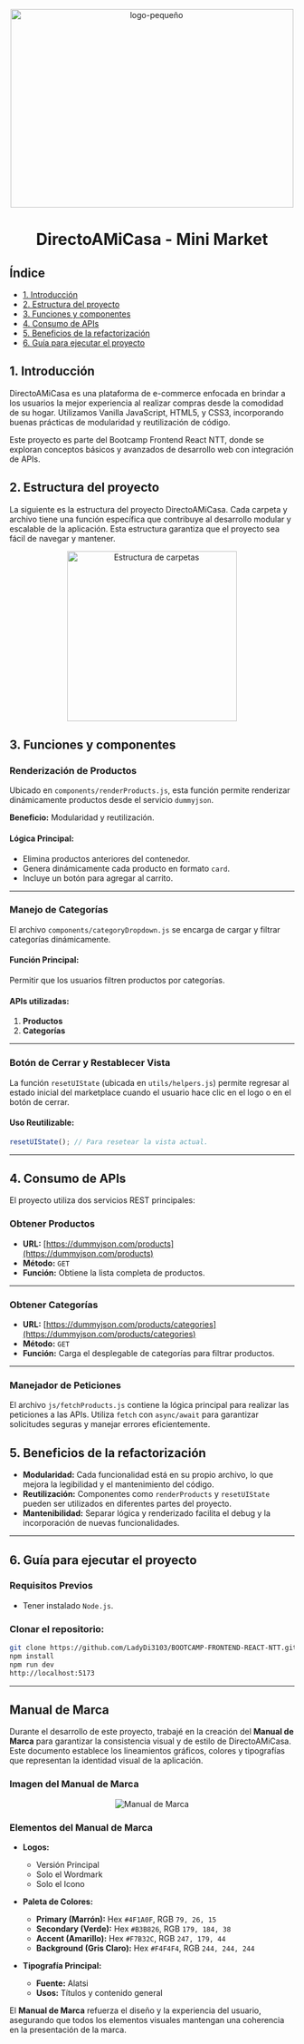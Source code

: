 <p align="center">
<img src="https://raw.githubusercontent.com/LadyDi3103/BOOTCAMP-FRONTEND-REACT-NTT/45f8dd60902ae3f31f7e03740a1c8394dfd5d94e/src/assets/images/logos/logo_desktop.svg" alt="logo-pequeño"  height="350" width ="500">
</p>

<p align="center">
  <h1 align="center">DirectoAMiCasa - Mini Market</h1>
</p>

## Índice

* [1. Introducción](#1-introducción)
* [2. Estructura del proyecto](#2-estructura-del-proyecto)
* [3. Funciones y componentes](#3-funciones-y-componentes)
* [4. Consumo de APIs](#4-consumo-de-apis)
* [5. Beneficios de la refactorización](#5-beneficios-de-la-refactorización)
* [6. Guía para ejecutar el proyecto](#6-guía-para-ejecutar-el-proyecto)

## 1. Introducción

DirectoAMiCasa es una plataforma de e-commerce enfocada en brindar a los usuarios la mejor experiencia al realizar compras desde la comodidad de su hogar. Utilizamos Vanilla JavaScript, HTML5, y CSS3, incorporando buenas prácticas de modularidad y reutilización de código.

Este proyecto es parte del Bootcamp Frontend React NTT, donde se exploran conceptos básicos y avanzados de desarrollo web con integración de APIs.

## 2. Estructura del proyecto

La siguiente es la estructura del proyecto DirectoAMiCasa. Cada carpeta y archivo tiene una función específica que contribuye al desarrollo modular y escalable de la aplicación. Esta estructura garantiza que el proyecto sea fácil de navegar y mantener.

<p align="center">
<img src="https://raw.githubusercontent.com/LadyDi3103/BOOTCAMP-FRONTEND-REACT-NTT/refs/heads/feature/javascript/directo-a-mi-casa/src/assets/images/readme/estructura.png" alt="Estructura de carpetas"  height="auto" width ="300">
</p>

## 3. Funciones y componentes

### Renderización de Productos

Ubicado en `components/renderProducts.js`, esta función permite renderizar dinámicamente productos desde el servicio `dummyjson`.

**Beneficio:** Modularidad y reutilización.

#### Lógica Principal:

- Elimina productos anteriores del contenedor.
- Genera dinámicamente cada producto en formato `card`.
- Incluye un botón para agregar al carrito.

---

### Manejo de Categorías

El archivo `components/categoryDropdown.js` se encarga de cargar y filtrar categorías dinámicamente.

#### Función Principal:

Permitir que los usuarios filtren productos por categorías.

#### APIs utilizadas:

1. **Productos**
2. **Categorías**

---

### Botón de Cerrar y Restablecer Vista

La función `resetUIState` (ubicada en `utils/helpers.js`) permite regresar al estado inicial del marketplace cuando el usuario hace clic en el logo o en el botón de cerrar.

#### Uso Reutilizable:

```javascript
resetUIState(); // Para resetear la vista actual. 

```

---

## 4. Consumo de APIs

El proyecto utiliza dos servicios REST principales:

### Obtener Productos

- **URL:** [https://dummyjson.com/products](https://dummyjson.com/products)
- **Método:** `GET`
- **Función:** Obtiene la lista completa de productos.

---

### Obtener Categorías

- **URL:** [https://dummyjson.com/products/categories](https://dummyjson.com/products/categories)
- **Método:** `GET`
- **Función:** Carga el desplegable de categorías para filtrar productos.

---

### Manejador de Peticiones

El archivo `js/fetchProducts.js` contiene la lógica principal para realizar las peticiones a las APIs. Utiliza `fetch` con `async/await` para garantizar solicitudes seguras y manejar errores eficientemente.

## 5. Beneficios de la refactorización

- **Modularidad:** Cada funcionalidad está en su propio archivo, lo que mejora la legibilidad y el mantenimiento del código.
- **Reutilización:** Componentes como `renderProducts` y `resetUIState` pueden ser utilizados en diferentes partes del proyecto.
- **Mantenibilidad:** Separar lógica y renderizado facilita el debug y la incorporación de nuevas funcionalidades.

---

## 6. Guía para ejecutar el proyecto

### Requisitos Previos

- Tener instalado `Node.js`.

### Clonar el repositorio:

```bash
git clone https://github.com/LadyDi3103/BOOTCAMP-FRONTEND-REACT-NTT.git
npm install
npm run dev
http://localhost:5173
```

---
## Manual de Marca

Durante el desarrollo de este proyecto, trabajé en la creación del **Manual de Marca** para garantizar la consistencia visual y de estilo de DirectoAMiCasa. Este documento establece los lineamientos gráficos, colores y tipografías que representan la identidad visual de la aplicación.

### Imagen del Manual de Marca
<p align="center">
  <img src="src/assets/images/readme/ManualdeMarca.png" alt="Manual de Marca">
</p>

### Elementos del Manual de Marca

- **Logos:**
  - Versión Principal
  - Solo el Wordmark
  - Solo el Icono
  
- **Paleta de Colores:**
  - **Primary (Marrón):** Hex `#4F1A0F`, RGB `79, 26, 15`
  - **Secondary (Verde):** Hex `#B3B826`, RGB `179, 184, 38`
  - **Accent (Amarillo):** Hex `#F7B32C`, RGB `247, 179, 44`
  - **Background (Gris Claro):** Hex `#F4F4F4`, RGB `244, 244, 244`
  
- **Tipografía Principal:**
  - **Fuente:** Alatsi
  - **Usos:** Títulos y contenido general

El **Manual de Marca** refuerza el diseño y la experiencia del usuario, asegurando que todos los elementos visuales mantengan una coherencia en la presentación de la marca.
